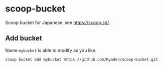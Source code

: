 # scoop-bucket
Scoop bucket for Japanese.
see https://scoop.sh/.


## Add bucket
Name `mybucket` is able to modify as you like.

```
scoop bucket add mybucket https://github.com/Ryoden/scoop-bucket.git
```

